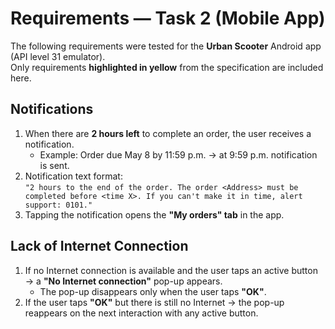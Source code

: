 # Requirements — Task 2 (Mobile App)

The following requirements were tested for the **Urban Scooter** Android app (API level 31 emulator).  
Only requirements **highlighted in yellow** from the specification are included here.

## Notifications
1. When there are **2 hours left** to complete an order, the user receives a notification.  
   - Example: Order due May 8 by 11:59 p.m. → at 9:59 p.m. notification is sent.  
2. Notification text format:  
   `"2 hours to the end of the order. The order <Address> must be completed before <time X>. If you can't make it in time, alert support: 0101."`  
3. Tapping the notification opens the **"My orders" tab** in the app.

## Lack of Internet Connection
1. If no Internet connection is available and the user taps an active button → a **"No Internet connection"** pop-up appears.  
   - The pop-up disappears only when the user taps **"OK"**.  
2. If the user taps **"OK"** but there is still no Internet → the pop-up reappears on the next interaction with any active button.  
